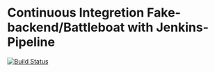 # Continuous Integretion Fake-backend/Battleboat with Jenkins-Pipeline

[![Build Status](http://35.168.36.107:8080/buildStatus/icon?job=pipeline)](http://35.168.36.107:8080/job/pipeline/)


